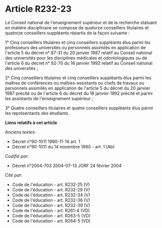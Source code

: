 # Article R232-23

Le Conseil national de l'enseignement supérieur et de la recherche statuant en matière disciplinaire se compose de quatorze
conseillers titulaires et quatorze conseillers suppléants répartis de la façon suivante :

1° Cinq conseillers titulaires et cinq conseillers suppléants élus parmi les professeurs des universités ou personnels
assimilés en application de l'article 5 du décret n° 87-31 du 20 janvier 1987 relatif au Conseil national des universités
pour les disciplines médicales et odontologiques ou de l'article 6 du décret n° 92-70 du 16 janvier 1992 relatif au Conseil
national des universités ;

2° Cinq conseillers titulaires et cinq conseillers suppléants élus parmi les maîtres de conférences ou maîtres-assistants ou
chefs de travaux ou personnels assimilés en application de l'article 5 du décret du 20 janvier 1987 précité ou de l'article 6
du décret du 16 janvier 1992 précité et parmi les assistants de l'enseignement supérieur ;

3° Quatre conseillers titulaires et quatre conseillers suppléants élus parmi les représentants des étudiants.

**Liens relatifs à cet article**

_Anciens textes_:

  - Décret n°90-1011 1990-11-14 art. 1
  - Décret n°90-1011 du 14 novembre 1990 - art. 1 (Ab)

_Codifié par_:

  - Décret n°2004-703 2004-07-13 JORF 24 février 2004

_Cité par_:

  - Code de l'éducation - art. R232-25 (V)
  - Code de l'éducation - art. R232-29 (V)
  - Code de l'éducation - art. R232-34 (V)
  - Code de l'éducation - art. R232-36 (V)
  - Code de l'éducation - art. R232-39 (V)
  - Code de l'éducation - art. R261-4 (VD)
  - Code de l'éducation - art. R263-5 (VD)
  - Code de l'éducation - art. R264-5 (VD)
